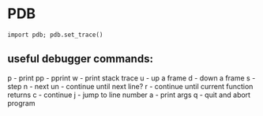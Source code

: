 # PDB

`import pdb; pdb.set_trace()`

## useful debugger commands:
p - print
pp - pprint
w - print stack trace
	u - up a frame
	d - down a frame
s - step
n - next
un - continue until next line?
r - continue until current function returns
c - continue
j <int> - jump to line number
a - print args
q - quit and abort program